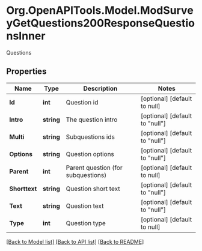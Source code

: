 # Org.OpenAPITools.Model.ModSurveyGetQuestions200ResponseQuestionsInner
Questions

## Properties

Name | Type | Description | Notes
------------ | ------------- | ------------- | -------------
**Id** | **int** | Question id | [optional] [default to null]
**Intro** | **string** | The question intro | [optional] [default to "null"]
**Multi** | **string** | Subquestions ids | [optional] [default to "null"]
**Options** | **string** | Question options | [optional] [default to "null"]
**Parent** | **int** | Parent question (for subquestions) | [optional] [default to null]
**Shorttext** | **string** | Question short text | [optional] [default to "null"]
**Text** | **string** | Question text | [optional] [default to "null"]
**Type** | **int** | Question type | [optional] [default to null]

[[Back to Model list]](../README.md#documentation-for-models) [[Back to API list]](../README.md#documentation-for-api-endpoints) [[Back to README]](../README.md)


